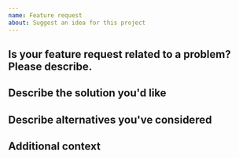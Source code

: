 ```yaml
---
name: Feature request
about: Suggest an idea for this project
---
```


<!--- Provide a general summary of the issue in the Title above -->
<!--- This template should help to improve the report, unneeded parts can be remvoed -->

## Is your feature request related to a problem? Please describe.

<!--- A clear and concise description of what the problem is. Ex. I'm always frustrated when [...] -->

## Describe the solution you'd like

<!--- A clear and concise description of what you want to happen. -->

## Describe alternatives you've considered

<!--- A clear and concise description of any alternative solutions or features you've considered. -->

## Additional context

<!--- Add any other context or screenshots about the feature request here. -->
